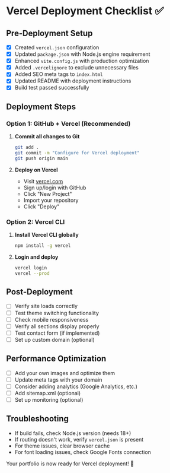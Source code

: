 # Vercel Deployment Checklist ✅

## Pre-Deployment Setup
- [x] Created `vercel.json` configuration
- [x] Updated `package.json` with Node.js engine requirement
- [x] Enhanced `vite.config.js` with production optimization
- [x] Added `.vercelignore` to exclude unnecessary files
- [x] Added SEO meta tags to `index.html`
- [x] Updated README with deployment instructions
- [x] Build test passed successfully

## Deployment Steps

### Option 1: GitHub + Vercel (Recommended)
1. **Commit all changes to Git**
   ```bash
   git add .
   git commit -m "Configure for Vercel deployment"
   git push origin main
   ```

2. **Deploy on Vercel**
   - Visit [vercel.com](https://vercel.com)
   - Sign up/login with GitHub
   - Click "New Project"
   - Import your repository
   - Click "Deploy"

### Option 2: Vercel CLI
1. **Install Vercel CLI globally**
   ```bash
   npm install -g vercel
   ```

2. **Login and deploy**
   ```bash
   vercel login
   vercel --prod
   ```

## Post-Deployment
- [ ] Verify site loads correctly
- [ ] Test theme switching functionality
- [ ] Check mobile responsiveness
- [ ] Verify all sections display properly
- [ ] Test contact form (if implemented)
- [ ] Set up custom domain (optional)

## Performance Optimization
- [ ] Add your own images and optimize them
- [ ] Update meta tags with your domain
- [ ] Consider adding analytics (Google Analytics, etc.)
- [ ] Add sitemap.xml (optional)
- [ ] Set up monitoring (optional)

## Troubleshooting
- If build fails, check Node.js version (needs 18+)
- If routing doesn't work, verify `vercel.json` is present
- For theme issues, clear browser cache
- For font loading issues, check Google Fonts connection

Your portfolio is now ready for Vercel deployment! 🚀